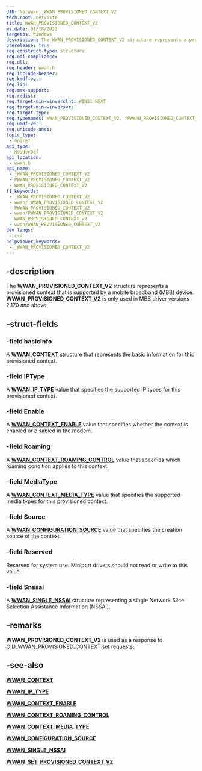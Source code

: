 ```yaml
---
UID: NS:wwan._WWAN_PROVISIONED_CONTEXT_V2
tech.root: netvista
title: WWAN_PROVISIONED_CONTEXT_V2
ms.date: 01/18/2022
targetos: Windows
description: The WWAN_PROVISIONED_CONTEXT_V2 structure represents a provisioned context that is supported by a mobile broadband (MBB) device.
prerelease: true
req.construct-type: structure
req.ddi-compliance: 
req.dll: 
req.header: wwan.h
req.include-header: 
req.kmdf-ver: 
req.lib: 
req.max-support: 
req.redist: 
req.target-min-winverclnt: WIN11_NEXT
req.target-min-winversvr: 
req.target-type: 
req.typenames: WWAN_PROVISIONED_CONTEXT_V2, *PWWAN_PROVISIONED_CONTEXT_V2
req.umdf-ver: 
req.unicode-ansi: 
topic_type:
 - apiref
api_type:
 - HeaderDef
api_location:
 - wwan.h
api_name:
 - _WWAN_PROVISIONED_CONTEXT_V2
 - PWWAN_PROVISIONED_CONTEXT_V2
 - WWAN_PROVISIONED_CONTEXT_V2
f1_keywords:
 - _WWAN_PROVISIONED_CONTEXT_V2
 - wwan/_WWAN_PROVISIONED_CONTEXT_V2
 - PWWAN_PROVISIONED_CONTEXT_V2
 - wwan/PWWAN_PROVISIONED_CONTEXT_V2
 - WWAN_PROVISIONED_CONTEXT_V2
 - wwan/WWAN_PROVISIONED_CONTEXT_V2
dev_langs:
 - c++
helpviewer_keywords:
 - _WWAN_PROVISIONED_CONTEXT_V2
---
```


## -description

The **WWAN_PROVISIONED_CONTEXT_V2** structure represents a provisioned context that is supported by a mobile broadband (MBB) device. **WWAN_PROVISIONED_CONTEXT_V2** is only used in MBB driver versions 2.170 and above.

## -struct-fields

### -field basicInfo

A [**WWAN_CONTEXT**](ns-wwan-_wwan_context.md) structure that represents the basic information for this provisioned context.

### -field IPType

A [**WWAN_IP_TYPE**](ne-wwan-_wwan_ip_type.md) value that specifies the supported IP types for this provisioned context.

### -field Enable

A [**WWAN_CONTEXT_ENABLE**](ne-wwan-_wwan_context_enable.md) value that specifies whether the context is enabled or disabled in the modem.

### -field Roaming

A [**WWAN_CONTEXT_ROAMING_CONTROL**](ne-wwan-_wwan_context_roaming_control.md) value that specifies which roaming condition applies to this context.

### -field MediaType

A [**WWAN_CONTEXT_MEDIA_TYPE**](ne-wwan-_wwan_context_media_type.md) value that specifies the supported media types for this provisioned context.

### -field Source

A [**WWAN_CONFIGURATION_SOURCE**](ne-wwan-_wwan_configuration_source.md) value that specifies the creation source of the context.

### -field Reserved

Reserved for system use. Miniport drivers should not read or write to this value.

### -field Snssai

A [**WWAN_SINGLE_NSSAI**](ns-wwan-wwan_single_nssai.md) structure representing a single Network Slice Selection Assistance Information (NSSAI).

## -remarks

**WWAN_PROVISIONED_CONTEXT_V2** is used as a response to [OID_WWAN_PROVISIONED_CONTEXT](/windows-hardware/drivers/network/oid-wwan-provisioned-contexts) set requests.

## -see-also

[**WWAN_CONTEXT**](ns-wwan-_wwan_context.md)

[**WWAN_IP_TYPE**](ne-wwan-_wwan_ip_type.md)

[**WWAN_CONTEXT_ENABLE**](ne-wwan-_wwan_context_enable.md)

[**WWAN_CONTEXT_ROAMING_CONTROL**](ne-wwan-_wwan_context_roaming_control.md)

[**WWAN_CONTEXT_MEDIA_TYPE**](ne-wwan-_wwan_context_media_type.md)

[**WWAN_CONFIGURATION_SOURCE**](ne-wwan-_wwan_configuration_source.md)

[**WWAN_SINGLE_NSSAI**](ns-wwan-wwan_single_nssai.md) 

[**WWAN_SET_PROVISIONED_CONTEXT_V2**](../wwan/ns-wwan-wwan_set_provisioned_context_v2.md)


